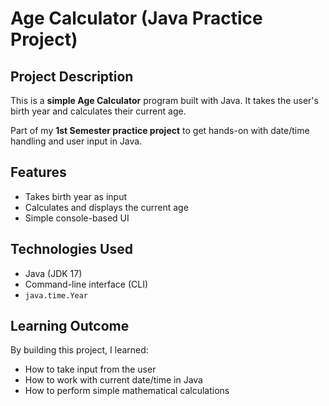 # Age Calculator (Java Practice Project)

##  Project Description

This is a **simple Age Calculator** program built with Java. It takes the user's birth year and calculates their current age.

Part of my **1st Semester practice project** to get hands-on with date/time handling and user input in Java.

##  Features

- Takes birth year as input
- Calculates and displays the current age
- Simple console-based UI

##  Technologies Used

- Java (JDK 17)
- Command-line interface (CLI)
- `java.time.Year`

##  Learning Outcome

By building this project, I learned:

- How to take input from the user
- How to work with current date/time in Java
- How to perform simple mathematical calculations
